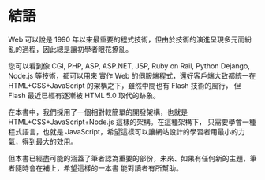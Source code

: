 # 結語

Web 可以說是 1990 年以來最重要的程式技術，但由於技術的演進呈現多元而紛亂的過程，因此總是讓初學者眼花撩亂。

您可以看到像 CGI, PHP, ASP, ASP.NET, JSP, Ruby on Rail, Python Dejango, Node.js 等技術，都可以用來
實作 Web 的伺服端程式，還好客戶端大致都統一在 HTML+CSS+JavaScript 的架構之下，雖然中間也有 Flash 技術的風行，
但 Flash 最近已經有逐漸被 HTML 5.0 取代的跡象。

在本書中，我們採用了一個相對較簡單的開發架構，也就是 HTML+CSS+JavaScript+Node.js 這樣的架構。在這種架構下，
只需要學會一種程式語言，也就是 JavaScript，希望這樣可以讓網站設計的學習者用最小的力氣，得到最大的效用。

但本書已經盡可能的涵蓋了筆者認為重要的部份，未來、如果有任何新的主題，筆者隨時會在補上，希望這樣的一本書
能對讀者有所幫助。

